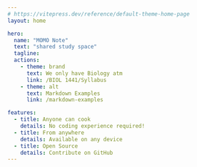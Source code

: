 ```yaml
---
# https://vitepress.dev/reference/default-theme-home-page
layout: home

hero:
  name: "MOMO Note"
  text: "shared study space"
  tagline: 
  actions:
    - theme: brand
      text: We only have Biology atm
      link: /BIOL 1441/Syllabus
    - theme: alt
      text: Markdown Examples
      link: /markdown-examples

features:
  - title: Anyone can cook
    details: No coding experience required!
  - title: From anywhere
    details: Available on any device
  - title: Open Source
    details: Contribute on GitHub
---
```


